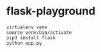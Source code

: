 # flask-playground

```
virtualenv venv
source venv/bin/activate
pip3 install flask
python app.py
```
